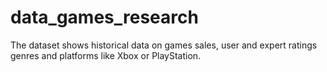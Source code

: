 # data_games_research
The dataset shows historical data on games sales, user and expert ratings genres and platforms like Xbox or PlayStation.

